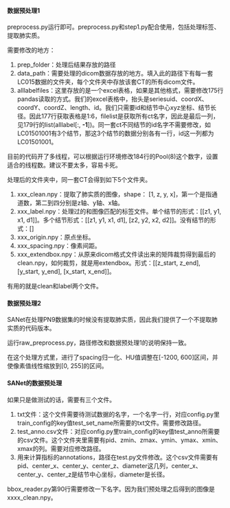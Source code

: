 #### 数据预处理1

preprocess.py运行即可。preprocess.py和step1.py配合使用，包括处理标签、提取肺实质。

需要修改的地方：

1. prep_folder：处理后结果存放的路径
2. data_path：需要处理的dicom数据存放的地方。填入此的路径下有每一套LC015数据的文件夹，每个文件夹中存放该套CT的所有dicom文件。
3. alllabelfiles：这里存放的是一个excel表格，如果是其他格式，需要修改175行pandas读取的方式。我们的excel表格中，抬头是seriesuid、coordX、coordY、coordZ、length、id。我们只需要id和结节中心xyz坐标、结节长径。因此177行获取表格是1:6，filelist是获取所有ct名字，因此是最后一列，见179行的list(alllabel[:, **-1**])。同一套ct不同结节的id名字不需要修改，如LC01501001有3个结节，那这3个结节的数据分别各有一行，id这一列都为LC01501001。

目前的代码开了多线程，可以根据运行环境修改184行的Pool(8)这个数字，设置适合的线程数。建议不要太多，容易卡死。

处理后的文件夹中，同一套CT会得到如下5个文件夹。

1. xxx_clean.npy：提取了肺实质的图像，shape： [1, z, y, x]，第一个是指通道数，第二到四分别是z轴、y轴、x轴。
2. xxx_label.npy：处理过的和图像匹配的标签文件。单个结节的形式：[[z1, y1, x1, d1]]。多个结节形式：[[z1, y1, x1, d1], [z2, y2, x2, d2]]。没有结节的形式：[]
3. xxx_origin.npy：原点坐标。
4. xxx_spacing.npy：像素间距。
5. xxx_extendbox.npy：从原来dicom格式文件读出来的矩阵裁剪得到最后的clean.npy，如何裁剪，就是用extendbox。形式：[[z_start, z_end], [y_start, y_end], [x_start, x_end]]。

有用的就是clean和label两个文件。



#### 数据预处理2

SANet在处理PN9数据集的时候没有提取肺实质，因此我们提供了一个不提取肺实质的代码版本。

运行raw_preprocess.py，路径修改和数据预处理1的说明保持一致。

在这个处理方式里，进行了spacing归一化、HU值调整在[-1200, 600]区间，并使像素值线性缩放到[0, 255]的区间。



#### SANet的数据预处理

如果只是做测试的话，需要有三个文件。

1. txt文件：这个文件需要待测试数据的名字，一个名字一行，对应config.py里train_config的key值test_set_name所需要的txt文件。需要修改路径。
2. test_anno.csv文件：对应config.py里train_config的key值test_anno所需要的csv文件。这个文件夹里需要有pid、zmin、zmax、ymin、ymax、xmin、xmax的列。需要对应修改路径。
3. 用来计算指标的annotations，路径在test.py文件修改。这个csv文件需要有pid、center_x、center_y、center_z、diameter这几列，center_x、center_y、center_z是结节中心坐标，diameter是长径。

bbox_reader.py第90行需要修改一下名字。因为我们预处理之后得到的图像是xxxx_clean.npy。
